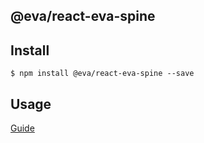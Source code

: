 ## @eva/react-eva-spine

## Install

```
$ npm install @eva/react-eva-spine --save
```

## Usage

[Guide](https://yuque.com/eva/react-eva/spine)
